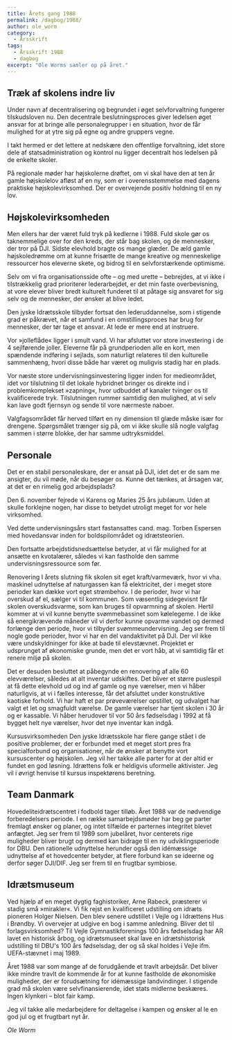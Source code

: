 ```yaml
---
title: Årets gang 1988
permalink: /dagbog/1988/
author: ole_worm
category:
  - Årsskrift
tags:
  - Årsskrift 1988
  - dagbog
excerpt: "Ole Worms samler op på året."
---
```


## Træk af skolens indre liv 

Under navn af decentralisering og begrundet i øget selvforvaltning fungerer tilskudsloven nu. Den decentrale beslutningsproces giver ledelsen øget ansvar for at bringe alle personalegrupper i en situation, hvor de får mulighed for at ytre sig på egne og andre gruppers vegne.

I takt hermed er det lettere at nedskære den offentlige forvaltning, idet store dele af statsadministration og kontrol nu ligger decentralt hos ledelsen på de enkelte skoler. 

På regionale møder har højskolerne drøftet, om vi skal have den at ten år gamle højskolelov afløst af en ny, som er i overensstemmelse med dagens praktiske højskolevirksomhed. Der er overvejende positiv holdning til en ny lov. 

## Højskolevirksomheden 

Men ellers har der været fuld tryk på kedlerne i 1988. Fuld skole gør os taknemmelige over for den kreds, der står bag skolen, og de mennesker, der tror på DJI. Sidste elevhold bragte os mange glæder. De æld gamle højskoledrømme om at kunne frisætte de mange kreative og menneskelige ressourcer hos eleverne skete, og bidrog til en selvforstærkende optimisme. 

Selv om vi fra organisationsside ofte – og med urette – bebrejdes, at vi ikke i tilstrækkelig grad prioriterer lederarbejdet, er det min faste overbevisning, at vore elever bliver bredt kulturelt funderet til at påtage sig ansvaret for sig selv og de mennesker, der ønsker at blive ledet. 

Den jyske Idrætsskole tilbyder fortsat den lederuddannelse, som i stigende grad er påkrævet, når et samfund i en omstillingsproces har brug for mennesker, der tør tage et ansvar. At lede er mere end at instruere. 

Vor »jolleflåde« ligger i smult vand. Vi har afsluttet vor store investering i de 4 sejlførende joller. Eleverne får på grundperioden alle en kort, men spændende indføring i sejlads, som naturligt relateres til den kulturelle sammenhæng, hvori disse både har været og muligvis stadig har en plads. 

Vor næste store undervisningsinvestering ligger inden for medieområdet, idet vor tilslutning til det lokale hybridnet bringer os direkte ind i problemkomplekset »zapning«, hvor udbuddet af kanaler tvinger os til kvalificerede tryk. Tilslutningen rummer samtidig den mulighed, at vi selv kan lave godt fjernsyn og sende til vore nærmeste naboer. 

Valgfagsområdet får herved tilført en ny dimension til glæde måske især for drengene. Spørgsmålet trænger sig på, om vi ikke skulle slå nogle valgfag sammen i større blokke, der har samme udtryksmiddel. 

## Personale

Det er en stabil personaleskare, der er ansat på DJI, idet det er de sam me ansigter, du vil møde, når du besøger os. Kunne det tænkes, at årsagen var, at det er en rimelig god arbejdsplads? 

Den 6. november fejrede vi Karens og Maries 25 års jubilæum. Uden at skulle forklejne nogen, har disse to betydet utroligt meget for vor hele virksomhed. 

Ved dette undervisningsårs start fastansattes cand. mag. Torben Espersen med hovedansvar inden for boldspilområdet og idrætsteorien. 

Den fortsatte arbejdstidsnedsættelse betyder, at vi får mulighed for at ansætte en kvotalærer, således vi kan fastholde den samme undervisningsressource som før. 

Renovering I årets slutning fik skolen sit eget kraft/varmeværk, hvor vi vha. maskinel udnyttelse af naturgassen kan få elektricitet, der i meget store perioder kan dække vort eget strømbehov. I de perioder, hvor vi har overskud af el, sælger vi til kommunen. Som væsentlig sidegevisnt får skolen overskudsvarme, som kan bruges til opvarmning af skolen. Hertil kommer at vi vil kunne benytte svømmebassinet som kølelegeme. I de ikke så energikrævende måneder vil vi derfor kunne opvarme vandet og dermed forlænge den periode, hvor vi tilbyder svømmeundervisning. Jeg ser frem til nogle gode perioder, hvor vi har en del vandaktivitet på DJI. Der vil ikke være undskyldninger for ikke at bade til elevstævnet. Projektet er udsprunget af økonomiske grunde, men det er vort håb, at vi samtidig får et renere miljø på skolen. 

Det er desuden besluttet at påbegynde en renovering af alle 60 elevværelser, således at alt inventar udskiftes. Det bliver et større puslespil at få dette elevhold ud og ind af gamle og nye værelser, men vi håber naturligvis, at vi i fælles interesse, får det afsluttet under konstruktive kaotiske forhold. Vi har haft et par prøveværelser opstillet, og udvalget har valgt et let og smagfuldt værelse. De gamle værelser har tjent skolen i 30 år og er kassable. Vi håber herudover til vor 50 års fødselsdag i 1992 at få bygget helt nye værelser, hvor det nye inventar kan indgå. 

Kursusvirksomheden Den jyske Idrætsskole har flere gange stået i de positive problemer, der er forbundet med et meget stort pres fra specialforbund og organisationer, når de ønsker at benytte vort kursuscenter og højskolen. Jeg vil her takke alle parter for at der altid er fundet en god løsning. Idrættens folk er heldigvis uformelle aktivister. Jeg vil i øvrigt henvise til kursus inspektørens beretning. 

## Team Danmark 

Hovedeliteidrætscentret i fodbold tager tilløb. Året 1988 var de nødvendige forberedelsers periode. I en række samarbejdsmøder har beg ge parter fremlagt ønsker og planer, og intet tilfælde er parternes integritet blevet anfægtet. Jeg ser frem til 1989 som jubelåret, hvor centerets rige muligheder bliver brugt og dermed kan bidrage til en ny udviklingsperiode for DBU. Den rationelle udnyttelse herunder også den idémæssige udnyttelse af et hovedcenter betyder, at flere forbund kan se ideerne og derfor søger DJI/DIF. Jeg ser frem til en frugtbar symbiose. 

## Idrætsmuseum 

Ved hjælp af en meget dygtig faghistoriker, Arne Rabeck, præsterer vi stadig små »mirakler«. Vi fik rejst en kvalificeret udstilling om idræts pioneren Holger Nielsen. Den blev senere udstillet i Vejle og i Idrættens Hus i Brøndby. Vi overvejer at udgive en bog i samme anledning. Bliver det til forlagsvirksomhed? Til Vejle Gymnastikforenings 100 års fødselsdag har AR lavet en historisk årbog, og idrætsmuseet skal lave en idrætshistorisk udstilling til DBU's 100 års fødselsdag, der og så skal holdes i Vejle ifm. UEFA-stævnet i maj 1989.
 
Året 1988 var som mange af de forudgående et travlt arbejdsår. Det bliver ikke mindre travlt de kommende år for at kunne fastholde de økonomiske muligheder, der er forudsætning for idémæssige landvindinger. I stigende grad må skolen være selvfinansierende, idet stats midlerne beskæres. Ingen klynkeri – blot fair kamp. 

Jeg vil takke alle medarbejdere for deltagelse i kampen og ønsker al le en god jul og et frugtbart nyt år. 

_Ole Worm_
